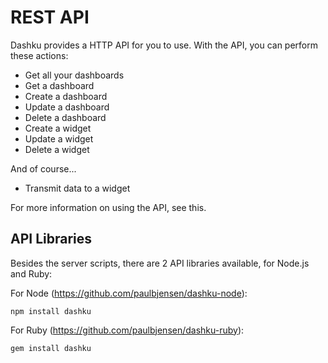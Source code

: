 REST API
===

Dashku provides a HTTP API for you to use. With the API, you can perform these actions:

- <span class="document" data-document="api/get-all-dashboards">Get all your dashboards</span>
- <span class="document" data-document="api/get-a-dashboard">Get a dashboard</span>
- <span class="document" data-document="api/create-a-dashboard">Create a dashboard</span>
- <span class="document" data-document="api/update-a-dashboard">Update a dashboard</span>
- <span class="document" data-document="api/delete-a-dashboard">Delete a dashboard</span>
- <span class="document" data-document="api/create-a-widget">Create a widget</span>
- <span class="document" data-document="api/update-a-widget">Update a widget</span>
- <span class="document" data-document="api/delete-a-widget">Delete a widget</span>

And of course...

- <span class="document" data-document="api/transmit">Transmit data to a widget</span>

For more information on using the API, <span class="document" data-document="api/using">see this</span>.

API Libraries
---

Besides the server scripts, there are 2 API libraries available, for Node.js and Ruby:

For Node (https://github.com/paulbjensen/dashku-node):

    npm install dashku

For Ruby (https://github.com/paulbjensen/dashku-ruby):

    gem install dashku